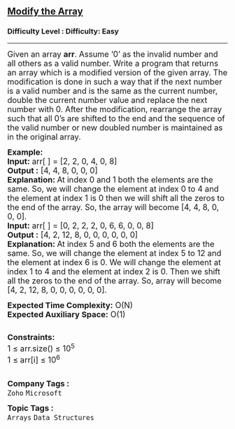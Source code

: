 <h2><a href="https://www.geeksforgeeks.org/problems/ease-the-array0633/1?page=1&sortBy=latest">Modify the Array</a></h2><h3>Difficulty Level : Difficulty: Easy</h3><hr><div class="problems_problem_content__Xm_eO"><p><span style="font-size: 18px;">Given an array <strong>arr</strong>. Assume ‘0’ as the invalid number and all others as a valid number. Write a program that returns an array which is a modified version of the given array. The modification is done in such a way that if the next number is a valid number and is the same as the current number, double the current number value and replace the next number with 0. After the modification, rearrange the array such that all 0’s are shifted to the end and the sequence of the valid number or new doubled number is maintained as in the original array.</span></p>
<p><span style="font-size: 18px;"><strong>Example:<br></strong></span><span style="font-size: 18px;"><strong>Input:</strong> arr[ ] = [2, 2, 0, 4, 0, 8] <br><strong>Output :</strong> [4, 4, 8, 0, 0, 0] <br><strong>Explanation: </strong>At index 0 and 1 both the elements are the same. So, we will change the element at index 0 to 4 and the element at index 1 is 0 then we will shift all the zeros to the end of the array. So, the array will become [4, 4, 8, 0, 0, 0]. <br></span><span style="font-size: 18px;"><strong>Input:</strong> arr[ ] = [0, 2, 2, 2, 0, 6, 6, 0, 0, 8]<strong>&nbsp;<br>Output :</strong> [4, 2, 12, 8, 0, 0, 0, 0, 0, 0]<br><strong>Explanation:&nbsp;</strong>At index 5 and 6 both the elements are the same. So, we will change the element at index 5 to 12 and the element at index 6 is 0. We will change the element at index 1 to 4 and the element at index 2 is 0. Then we shift all the zeros to the end of the array. So, array will become [4, 2, 12, 8, 0, 0, 0, 0, 0, 0].<br></span></p>
<p><span style="font-size: 18px;"><strong>Expected Time Complexity:</strong>&nbsp;O(N)<br><strong>Expected Auxiliary Space:</strong>&nbsp;O(1)</span></p>
<p><br><span style="font-size: 18px;"><strong>Constraints:</strong><br>1 ≤ arr.size() ≤ 10<sup>5<br></sup>1 ≤ arr[i] ≤ 10<sup>6</sup><sup><br>&nbsp;</sup></span></p></div><p><span style=font-size:18px><strong>Company Tags : </strong><br><code>Zoho</code>&nbsp;<code>Microsoft</code>&nbsp;<br><p><span style=font-size:18px><strong>Topic Tags : </strong><br><code>Arrays</code>&nbsp;<code>Data Structures</code>&nbsp;